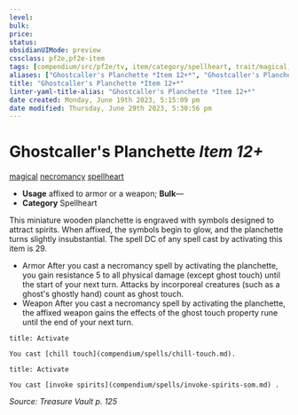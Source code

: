 ```yaml
---
level:
bulk:
price:
status:
obsidianUIMode: preview
cssclass: pf2e,pf2e-item
tags: [compendium/src/pf2e/tv, item/category/spellheart, trait/magical, trait/necromancy, trait/spellheart]
aliases: ["Ghostcaller's Planchette *Item 12+*", "Ghostcaller's Planchette"]
title: "Ghostcaller's Planchette *Item 12+*"
linter-yaml-title-alias: "Ghostcaller's Planchette *Item 12+*"
date created: Monday, June 19th 2023, 5:15:09 pm
date modified: Thursday, June 29th 2023, 5:30:56 pm
---
```


# Ghostcaller's Planchette *Item 12+*

[magical](rules/traits/magical.md) [necromancy](rules/traits/necromancy.md) [spellheart](rules/traits/spellheart-som.md)  

- **Usage** affixed to armor or a weapon; **Bulk**—
- **Category** Spellheart

This miniature wooden planchette is engraved with symbols designed to attract spirits. When affixed, the symbols begin to glow, and the planchette turns slightly insubstantial. The spell DC of any spell cast by activating this item is 29.

- Armor After you cast a necromancy spell by activating the planchette, you gain resistance 5 to all physical damage (except ghost touch) until the start of your next turn. Attacks by incorporeal creatures (such as a ghost's ghostly hand) count as ghost touch.
- Weapon After you cast a necromancy spell by activating the planchette, the affixed weapon gains the effects of the ghost touch property rune until the end of your next turn.

```ad-embed-ability
title: Activate

You cast [chill touch](compendium/spells/chill-touch.md).
```

```ad-embed-ability
title: Activate

You cast [invoke spirits](compendium/spells/invoke-spirits-som.md) .
```

*Source: Treasure Vault p. 125*

